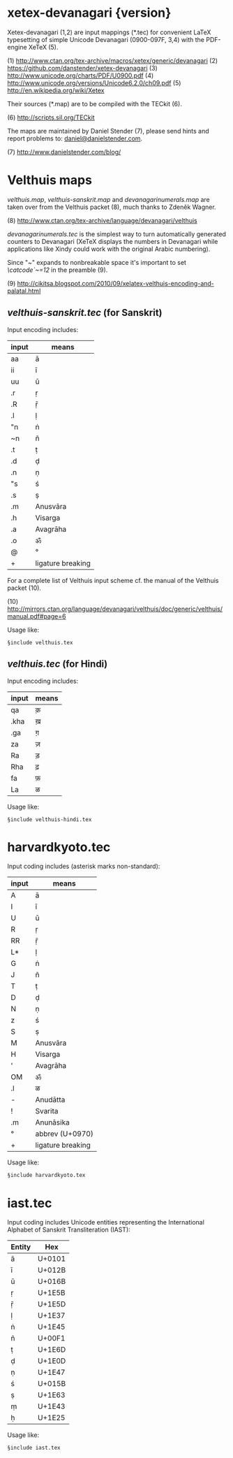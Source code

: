 # xetex-devanagari {version}

Xetex-devanagari (1,2) are input mappings (*.tec) for convenient LaTeX typesetting of simple Unicode Devanagari (0900-097F, 3,4) with the PDF-engine XeTeX (5).

(1) <http://www.ctan.org/tex-archive/macros/xetex/generic/devanagari>
(2) <https://github.com/danstender/xetex-devanagari>
(3) <http://www.unicode.org/charts/PDF/U0900.pdf>
(4) <http://www.unicode.org/versions/Unicode6.2.0/ch09.pdf>
(5) <http://en.wikipedia.org/wiki/Xetex>

Their sources (*.map) are to be compiled with the TECkit (6).

(6) <http://scripts.sil.org/TECkit>

The maps are maintained by Daniel Stender (7), please send hints and report problems to: <daniel@danielstender.com>.

(7) <http://www.danielstender.com/blog/>

# Velthuis maps

*velthuis.map*, *velthuis-sanskrit.map* and *devanagarinumerals.map* are taken over from the Velthuis packet (8), much thanks to Zdeněk Wagner.

(8) <http://www.ctan.org/tex-archive/language/devanagari/velthuis>

*devanagarinumerals.tec* is the simplest way to turn automatically generated counters to Devanagari (XeTeX displays the numbers in Devanagari while applications like Xindy could work with the original Arabic numbering).

Since "~" expands to nonbreakable space it's important to set *\catcode`\~=12* in the preamble (9).

(9) <http://cikitsa.blogspot.com/2010/09/xelatex-velthuis-encoding-and-palatal.html>

## *velthuis-sanskrit.tec* (for Sanskrit)

Input encoding includes:

input | means
----- | -----------------
aa    | ā
ii    | ī
uu    | ū
.r    | ṛ
.R    | ṝ
.l    | ḷ
"n    | ṅ
~n    | ñ
.t    | ṭ
.d    | ḍ
.n    | ṇ
"s    | ś
.s    | ṣ
.m    | Anusvāra
.h    | Visarga
.a    | Avagrāha
.o    | ॐ
@     | °
+     | ligature breaking

For a complete list of Velthuis input scheme cf. the manual of the Velthuis packet (10).

(10) <http://mirrors.ctan.org/language/devanagari/velthuis/doc/generic/velthuis/manual.pdf#page=6>

Usage like:

~~~
§include velthuis.tex
~~~

## *velthuis.tec* (for Hindi)

Input encoding includes:

input | means
----- | -----
qa    | क़
.kha  | ख़
.ga   | ग़
za    | ज़
Ra    | ड़
Rha   | ढ़
fa    | फ़
La    | ळ

Usage like:

~~~
§include velthuis-hindi.tex
~~~

# harvardkyoto.tec

Input coding includes (asterisk marks non-standard):

input | means
----- | -----------------
A     | ā 
I     | ī 
U     | ū 
R     | ṛ
RR    | ṝ
L*    | ḷ
G     | ṅ
J     | ñ 
T     | ṭ 
D     | ḍ 
N     | ṇ 
z     | ś 
S     | ṣ
M     | Anusvāra
H     | Visarga
'     | Avagrāha
OM    | ॐ
.l    | ळ
-     | Anudātta
!     | Svarita
.m    | Anunāsika
°     | abbrev (U+0970)
+     | ligature breaking

Usage like:

~~~
§include harvardkyoto.tex
~~~

# iast.tec

Input coding includes Unicode entities representing
the International Alphabet of Sanskrit Transliteration (IAST):

Entity | Hex
------ | ------
ā      | U+0101 
ī      | U+012B
ū      | U+016B
ṛ      | U+1E5B
ṝ      | U+1E5D
ḷ      | U+1E37
ṅ      | U+1E45
ñ      | U+00F1
ṭ      | U+1E6D
ḍ      | U+1E0D
ṇ      | U+1E47
ś      | U+015B
ṣ      | U+1E63
ṃ      | U+1E43
ḥ      | U+1E25

Usage like:

~~~
§include iast.tex
~~~

